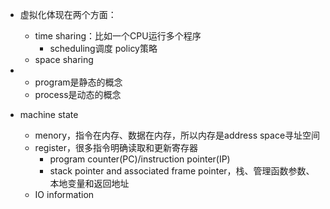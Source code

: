 + 虚拟化体现在两个方面：
	+ time sharing：比如一个CPU运行多个程序
		+ scheduling调度 policy策略
	+ space sharing

+ 
	+ program是静态的概念
	+ process是动态的概念

+ machine state
	+ menory，指令在内存、数据在内存，所以内存是address space寻址空间
	+ register，很多指令明确读取和更新寄存器
		+ program counter(PC)/instruction pointer(IP)
		+ stack pointer and associated frame pointer，栈、管理函数参数、本地变量和返回地址
	+ IO information
